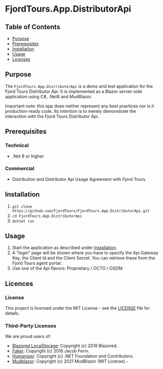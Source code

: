 # FjordTours.App.DistributorApi

## Table of Contents

- [Purpose](#purpose)
- [Prerequisites](#prerequisites)
- [Installation](#installation)
- [Usage](usage)
- [Licenses](#licences)

## Purpose

The `FjordTours.App.DistributorApi` is a demo and test application for the Fjord Tours Distributor Api. It is implemented as a Blazor server-side application using C#, .Net8 and MudBlazor.

Important note: this app does neither represent any best practices nor is it production-ready code. Its intention is to merely demonstrate the interaction with the Fjord Tours Distributor Api.

## Prerequisites

### Technical

- .Net 8 or higher

### Commercial

- Distribution and Distributor Api Usage Agreement with Fjord Tours.

## Installation

1. `git clone https://github.com/FjordTours/FjordTours.App.DistributorApi.git`
2. `cd FjordTours.App.DistributorApi`
3. `dotnet run`

## Usage

1. Start the application as described under [Installation](#installation).
2. A "login" page will be shown where you have to specify the Api Gateway Key, the Client Id and the Client Secret. You can retrieve these from the Fjord Tours agent portal.
3. Use one of the Api flavors: Proprietary / OCTO / OSDM.

## Licences

### License

This project is licensed under the MIT License - see the [LICENSE](LICENSE) file for details.

### Third-Party Licenses

We are proud users of:
- [Blazored LocalStorage](https://github.com/Blazored/LocalStorage): Copyright (c) 2019 Blazored.
- [Faker](https://github.com/FermJacob/Faker.Data): Copyright (c) 2016 Jacob Ferm.
- [Humanizer](https://github.com/Humanizr/Humanizer): Copyright (c) .NET Foundation and Contributors.
- [Mudblazor](https://github.com/MudBlazor): Copyright (c) 2021 MudBlazor (MIT License).- 
